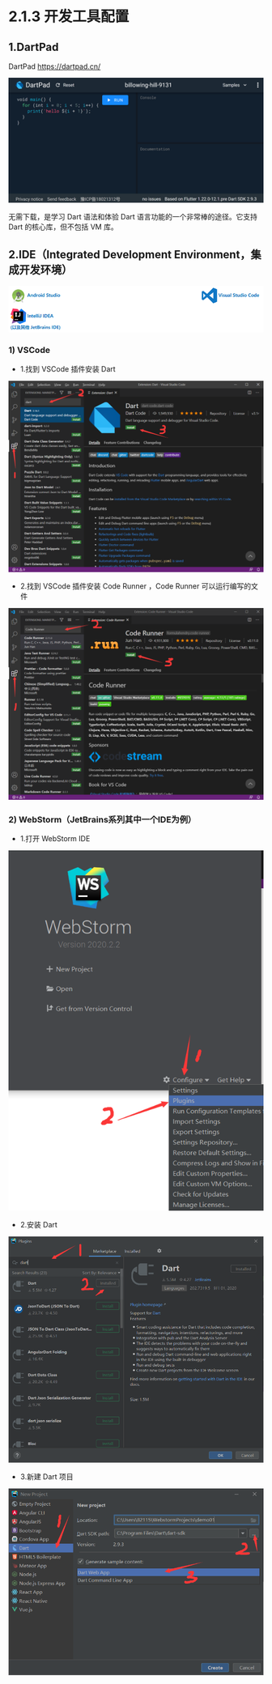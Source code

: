 # 2.1.3 开发工具配置

## 1.DartPad

DartPad https://dartpad.cn/

![DartPad](./images/dart_pad.png)

无需下载，是学习 Dart 语法和体验 Dart 语言功能的一个非常棒的途径。它支持 Dart 的核心库，但不包括 VM 库。


## 2.IDE（Integrated Development Environment，集成开发环境）

![IDE](./images/dart_ide.png)

### 1) VSCode

- 1.找到 VSCode 插件安装 Dart

![vscode_install_dart](./images/vscode_install_dart.png)

- 2.找到 VSCode 插件安装 Code Runner ，Code Runner 可以运行编写的文件

![vscode_install_coderunner](./images/vscode_install_coderunner.png)

### 2) WebStorm（JetBrains系列其中一个IDE为例）

- 1.打开 WebStorm IDE

![open_webstorm](./images/open_webstorm.png)

- 2.安装 Dart

![webstorm_install_dart](./images/webstorm_install_dart.png)

- 3.新建 Dart 项目

![webstorm_new_project](./images/webstorm_new_project.png)
